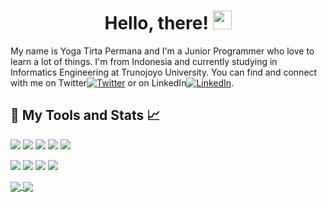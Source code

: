 <h1 align="center"> Hello, there! <img src="https://raw.githubusercontent.com/yoga-tirta/yoga-tirta/master/wave.gif" width="30px"> </h1>

My name is Yoga Tirta Permana and I'm a Junior Programmer who love to learn a lot of things. I'm from Indonesia and currently studying in Informatics Engineering at Trunojoyo University. You can find and connect with me on Twitter[![Twitter][1.1]][1] or on LinkedIn[![LinkedIn][2.1]][2].

<h2> 🔧 My Tools and Stats &#x1f4c8;</h2>

![](https://img.shields.io/badge/Learn-Python-informational?style=flat&logo=python&logoColor=white&color=ffd700)
![](https://img.shields.io/badge/Learn-HTML5-informational?style=flat&logo=html5&logoColor=white&color=ff4d00)
![](https://img.shields.io/badge/Learn-CSS3-informational?style=flat&logo=css3&logoColor=white&color=2b3595)
![](https://img.shields.io/badge/Learn-JavaScript-informational?style=flat&logo=javascript&logoColor=white&color=f6c90e)
![](https://img.shields.io/badge/Learn-PHP-informational?style=flat&logo=php&logoColor=white&color=7045af)

![](https://img.shields.io/badge/Editor-VS_Code-informational?style=flat&logo=visual-studio-code&logoColor=white&color=0077ff)
![](https://img.shields.io/badge/Bootstrap-Expert-informational?style=flat&logo=bootstrap&logoColor=white&color=521477)
![](https://img.shields.io/badge/jQuery-Intermediate-informational?style=flat&logo=jquery&logoColor=white&color=22267b)
![](https://img.shields.io/badge/Codeigniter-Beginner-informational?style=flat&logo=codeigniter&logoColor=white&color=ff6c00)

<a href="https://github.com/yoga-tirta?tab=repositories">
  <img align="center" src="https://github-readme-stats.vercel.app/api/top-langs/?username=yoga-tirta&title_color=0077ff&text_color=ffffff&bg_color=525252&langs_count=3" />
</a>

<a href="https://github.com/yoga-tirta?tab=repositories">
  <img align="center" src="https://github-readme-stats.vercel.app/api?username=yoga-tirta&show_icons=true&line_height=27&count_private=true&title_color=0077ff&text_color=ffffff&icon_color=0077ff&bg_color=525252" />
</a>

<!-- icons -->

[1.1]: http://i.imgur.com/wWzX9uB.png
[2.1]: https://raw.githubusercontent.com/yoga-tirta/yoga-tirta/master/linkedin-3-16.png

<!-- link -->

[1]: https://twitter.com/yogatirtap_
[2]: https://www.linkedin.com/in/yoga-tirta-6707721b0/
